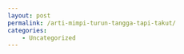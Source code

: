 ```yaml
---
layout: post
permalink: /arti-mimpi-turun-tangga-tapi-takut/
categories:
    - Uncategorized
---
```


